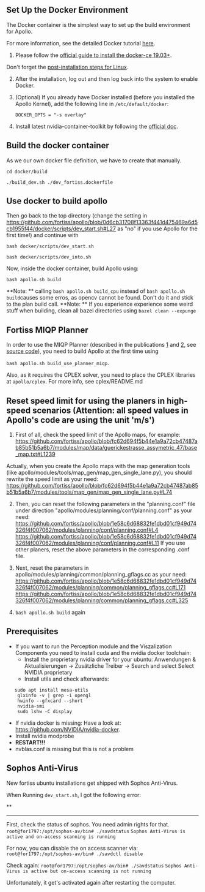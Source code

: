 ## Set Up the Docker Environment

The Docker container is the simplest way to set up the build environment for Apollo.

For more information, see the detailed Docker tutorial [here](https://docs.docker.com/).

1. Please follow the [official guide to install the docker-ce 19.03+](https://docs.docker.com/install/linux/docker-ce/ubuntu).

Don't forget the [post-installation steps for Linux](https://docs.docker.com/install/linux/linux-postinstall).

2. After the installation, log out and then log back into the system to enable Docker.

3. (Optional) If you already have Docker installed (before you installed the Apollo Kernel), add the following line in `/etc/default/docker`:

    ```
    DOCKER_OPTS = "-s overlay"
    ```

4. Install latest nvidia-container-toolkit by following the [official doc](https://github.com/NVIDIA/nvidia-docker).


## Build the docker container

As we our own docker file definition, we have to create that manually.

`cd docker/build`

`./build_dev.sh ./dev_fortiss.dockerfile`

## Use docker to build apollo

Then go back to the top directory (change the setting in  https://github.com/fortiss/apollo/blob/0d6cb31708f13363f441d475469a6d5cb1955f44/docker/scripts/dev_start.sh#L27 as "no" if you use Apollo for the first time!) and continue with 

`bash docker/scripts/dev_start.sh`

`bash docker/scripts/dev_into.sh`

Now, inside the docker container, build Apollo using:

 `bash apollo.sh build`

**Note: ** calling `bash apollo.sh build_cpu` instead of `bash apollo.sh build`causes some erros, as opencv cannot be found. Don't do it and stick to the plan build call.
**Note: ** If you experience experience some weird stuff when building, clean all bazel directories using `bazel clean --expunge`

## Fortiss MIQP Planner
In order to use the MIQP Planner (described in the publications [1](https://ieeexplore.ieee.org/document/9304743) and [2](https://ieeexplore.ieee.org/document/9304495), see [source code](https://github.com/bark-simulator/planner_miqp)), you need to build Apollo at the first time using 

`bash apollo.sh build_use_planner_miqp`.

Also, as it requires the CPLEX solver, you need to place the CPLEX libraries at `apollo/cplex`. For more info, see cplex/README.md

## Reset speed limit for using the planers in high-speed scenarios (Attention: all speed values in Apollo's code are using the unit 'm/s')

1. First of all, check the speed limit of the Apollo maps, for example:
https://github.com/fortiss/apollo/blob/fc62d694f5b44e1a9a72cb47487ab85b51b5a6b7/modules/map/data/guerickestrasse_assymetric_47/base_map.txt#L1239

 Actually, when you create the Apollo maps with the map generation tools (like apollo/modules/tools/map_gen/map_gen_single_lane.py), you should rewrite    the speed limit as your need: https://github.com/fortiss/apollo/blob/fc62d694f5b44e1a9a72cb47487ab85b51b5a6b7/modules/tools/map_gen/map_gen_single_lane.py#L74

2. Then, you can reset the following parameters in the "planning.conf" file under direction "apollo/modules/planning/conf/planning.conf" as your need:
https://github.com/fortiss/apollo/blob/1e58c6d68832fe1dbd01cf949d74326f4f007062/modules/planning/conf/planning.conf#L4
https://github.com/fortiss/apollo/blob/1e58c6d68832fe1dbd01cf949d74326f4f007062/modules/planning/conf/planning.conf#L11
If you use other planers, reset the above parameters in the corresponding .conf file.

3. Next, reset the parameters in apollo/modules/planning/common/planning_gflags.cc as your need:
https://github.com/fortiss/apollo/blob/1e58c6d68832fe1dbd01cf949d74326f4f007062/modules/planning/common/planning_gflags.cc#L171
https://github.com/fortiss/apollo/blob/1e58c6d68832fe1dbd01cf949d74326f4f007062/modules/planning/common/planning_gflags.cc#L325

4. `bash apollo.sh build` again

## Prerequisites

* If you want to run the Perception module and the Viszalization Components you need to install cuda and the nvidia docker toolchain:
  * Install the proprietary nvidia driver for your ubuntu: Anwendungen & Aktualisierungen -> Zusätzliche Treiber -> Search and select Select NVIDIA proprietary
  * Install utils and check afterwards: 
```
   sudo apt install mesa-utils
    glxinfo -v | grep -i opengl
    hwinfo --gfxcard --short
    nvidia-smi
    sudo lshw -C display
```
 * If nvidia docker is missing: Have a look at: https://github.com/NVIDIA/nvidia-docker. 
 * Install nvidia modprobe
 * **RESTART!!!**
 * nvblas.conf is missing but this is not a problem

## Sophos Anti-Virus

New fortiss ubuntu installations get shipped with Sophos Anti-Virus.

When Running `dev_start.sh`, I got the following error:

**<!--******************** Sophos Anti-Virus Alert ***********************-->
<!--Error scanning file-->
<!--"/run/snapd/lock/docker.lock".-->

<!--Access to the file has been denied-->

**********************************************************************
<!--Got permission denied while trying to connect to the Docker daemon socket at unix:///var/run/docker.sock: Post http://%2Fvar%2Frun%2Fdocker.sock/v1.39/images/create?fromImage=apolloauto%2Fapollo&tag=map_volume-sunnyvale_with_two_offices-latest: dial unix /var/run/docker.sock: connect: permission denied-->

First, check the status of sophos. You need admin rights for that.
`root@for1797:/opt/sophos-av/bin# ./savdstatus`
`Sophos Anti-Virus is active and on-access scanning is running`

For now, you can disable the on access scanner via:
`root@for1797:/opt/sophos-av/bin# ./savdctl disable`

Check again:
`root@for1797:/opt/sophos-av/bin# ./savdstatus`
`Sophos Anti-Virus is active but on-access scanning is not running`

Unfortunately, it get's activated again after restarting the computer.
